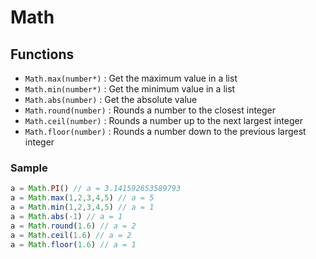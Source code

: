 # Math

## Functions
* `Math.max(number*)` : Get the maximum value in a list
* `Math.min(number*)` : Get the minimum value in a list
* `Math.abs(number)` : Get the absolute value
* `Math.round(number)` : Rounds a number to the closest integer
* `Math.ceil(number)` : Rounds a number up to the next largest integer
* `Math.floor(number)` : Rounds a number down to the previous largest integer

### Sample

```js
a = Math.PI() // a = 3.141592653589793
a = Math.max(1,2,3,4,5) // a = 5
a = Math.min(1,2,3,4,5) // a = 1
a = Math.abs(-1) // a = 1
a = Math.round(1.6) // a = 2
a = Math.ceil(1.6) // a = 2
a = Math.floor(1.6) // a = 1
```
